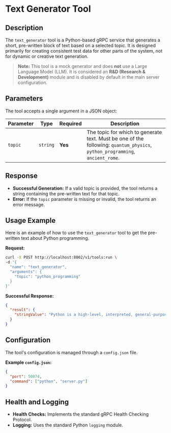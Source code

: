 # Text Generator Tool

## Description

The `text_generator` tool is a Python-based gRPC service that generates a short, pre-written block of text based on a selected topic. It is designed primarily for creating consistent test data for other parts of the system, not for dynamic or creative text generation.

> **Note:** This tool is a mock generator and does **not** use a Large Language Model (LLM). It is considered an **R&D (Research & Development)** module and is disabled by default in the main server configuration.

## Parameters

The tool accepts a single argument in a JSON object:

| Parameter | Type     | Required | Description                                                                 |
|-----------|----------|----------|-----------------------------------------------------------------------------|
| `topic`   | `string` | **Yes**  | The topic for which to generate text. Must be one of the following: `quantum_physics`, `python_programming`, `ancient_rome`. |

## Response

*   **Successful Generation:** If a valid topic is provided, the tool returns a string containing the pre-written text for that topic.
*   **Error:** If the `topic` parameter is missing or invalid, the tool returns an error message.

## Usage Example

Here is an example of how to use the `text_generator` tool to get the pre-written text about Python programming.

**Request:**

```bash
curl -X POST http://localhost:8002/v1/tools:run \
-d '{
  "name": "text_generator",
  "arguments": {
    "topic": "python_programming"
  }
}'
```

**Successful Response:**

```json
{
  "result": {
    "stringValue": "Python is a high-level, interpreted, general-purpose programming language. Its design philosophy emphasizes code readability with the use of significant indentation."
  }
}
```

## Configuration

The tool's configuration is managed through a `config.json` file.

**Example `config.json`:**
```json
{
  "port": 50074,
  "command": ["python", "server.py"]
}
```

## Health and Logging

*   **Health Checks:** Implements the standard gRPC Health Checking Protocol.
*   **Logging:** Uses the standard Python `logging` module.
